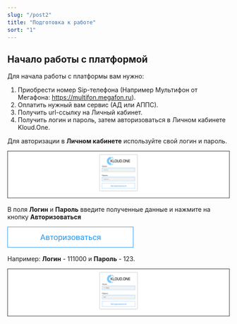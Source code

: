 ```yaml
---
slug: "/post2"
title: "Подготовка к работе"
sort: "1"
---
```


## Начало работы с платформой

Для начала работы с платформы вам нужно:

1. Приобрести номер Sip-телефона (Например Мультифон от Мегафона: https://multifon.megafon.ru).
2. Оплатить нужный вам сервис (АД или АППС).
3. Получить url-ссылку на Личный кабинет.
4. Получить логин и пароль, затем авторизоваться в Личном кабинете Kloud.One.

Для авторизации в **Личном кабинете** используйте свой логин и пароль.

![Картинка](./images/window_auth.png "Окно авторизации")

В поля **Логин** и **Пароль** введите полученные данные и нажмите на кнопку **Авторизоваться**

![Картинка](./images/butt_auth.png "Кнопка Авторизоваться")

Например:  **Логин** - 111000 и **Пароль** - 123.

![Картинка](./images/enter_data.png "Ввод данных в окне авторизации")